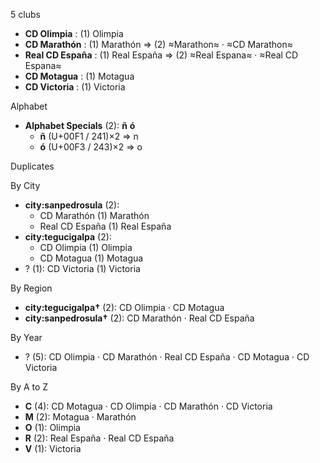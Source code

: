 5 clubs

- **CD Olimpia** : (1) Olimpia
- **CD Marathón** : (1) Marathón ⇒ (2) ≈Marathon≈ · ≈CD Marathon≈
- **Real CD España** : (1) Real España ⇒ (2) ≈Real Espana≈ · ≈Real CD Espana≈
- **CD Motagua** : (1) Motagua
- **CD Victoria** : (1) Victoria




Alphabet

- **Alphabet Specials** (2):  **ñ**  **ó** 
  - **ñ** (U+00F1 / 241)×2 ⇒ n
  - **ó** (U+00F3 / 243)×2 ⇒ o




Duplicates





By City

- **city:sanpedrosula** (2): 
  - CD Marathón  (1) Marathón
  - Real CD España  (1) Real España
- **city:tegucigalpa** (2): 
  - CD Olimpia  (1) Olimpia
  - CD Motagua  (1) Motagua
- ? (1): CD Victoria  (1) Victoria




By Region

- **city:tegucigalpa†** (2):   CD Olimpia · CD Motagua
- **city:sanpedrosula†** (2):   CD Marathón · Real CD España




By Year

- ? (5):   CD Olimpia · CD Marathón · Real CD España · CD Motagua · CD Victoria






By A to Z

- **C** (4): CD Motagua · CD Olimpia · CD Marathón · CD Victoria
- **M** (2): Motagua · Marathón
- **O** (1): Olimpia
- **R** (2): Real España · Real CD España
- **V** (1): Victoria




